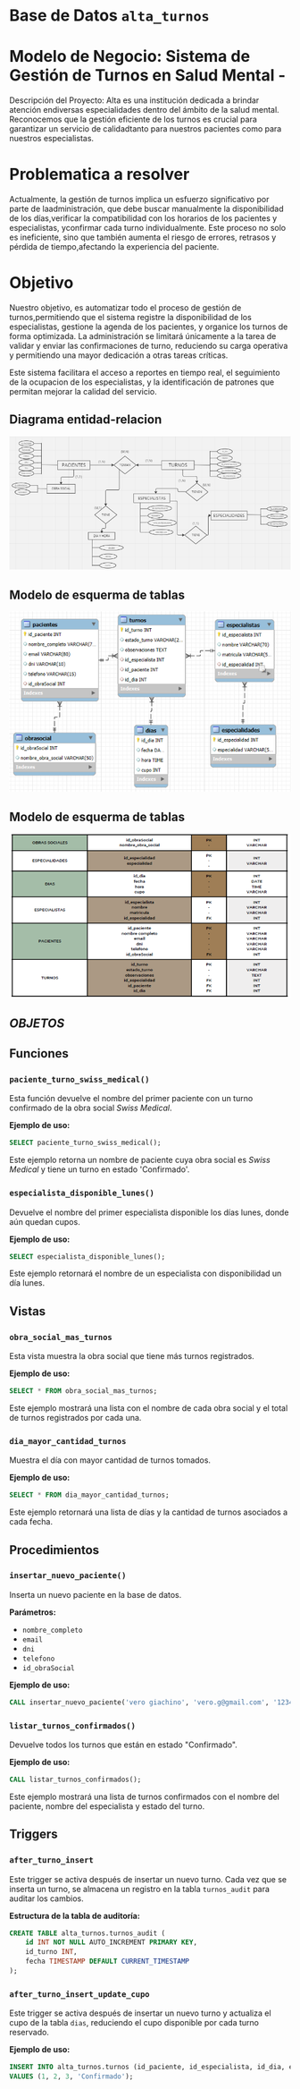 
# Base de Datos `alta_turnos`
# Modelo de Negocio: Sistema de Gestión de Turnos en Salud Mental - 

Descripción del Proyecto: Alta es una institución dedicada a brindar atención endiversas 
especialidades dentro del ámbito de la salud mental. Reconocemos que la gestión eficiente 
de los turnos es crucial para garantizar un servicio de calidadtanto para nuestros pacientes como para nuestros especialistas.

# Problematica a resolver
Actualmente, la gestión de turnos implica un esfuerzo significativo por parte de laadministración, 
que debe buscar manualmente la disponibilidad de los días,verificar la compatibilidad con los horarios 
de los pacientes y especialistas, yconfirmar cada turno individualmente. Este proceso no solo es ineficiente, 
sino que también aumenta el riesgo de errores, retrasos y pérdida de tiempo,afectando la experiencia del paciente.


# Objetivo
Nuestro objetivo, es automatizar todo el proceso de gestión de turnos,permitiendo que el sistema 
registre la disponibilidad de los especialistas, gestione la agenda de los pacientes, y organice los 
turnos de forma optimizada. La administración se limitará únicamente a la tarea de validar y enviar las 
confirmaciones de turno, reduciendo su carga operativa y permitiendo una mayor dedicación a otras tareas críticas.

Este sistema facilitara el acceso a reportes en tiempo real, el seguimiento de la ocupacion de los
especialistas, y la identificación de patrones que permitan mejorar la calidad del servicio.


## Diagrama entidad-relacion

![alt](./diagrama-er.png)

## Modelo de esquerma de tablas

![alt](./esquema_tablas.png)

 ## Modelo de esquerma de tablas

![alt](./tablas_esquema.png)


## *OBJETOS*

## Funciones

### `paciente_turno_swiss_medical()`
Esta función devuelve el nombre del primer paciente con un turno confirmado de la obra social *Swiss Medical*.

**Ejemplo de uso:**
```sql
SELECT paciente_turno_swiss_medical();
```
Este ejemplo retorna un nombre de paciente cuya obra social es *Swiss Medical* y tiene un turno en estado 'Confirmado'.

### `especialista_disponible_lunes()`
Devuelve el nombre del primer especialista disponible los días lunes, donde aún quedan cupos.

**Ejemplo de uso:**
```sql
SELECT especialista_disponible_lunes();
```
Este ejemplo retornará el nombre de un especialista con disponibilidad un día lunes.

## Vistas

### `obra_social_mas_turnos`
Esta vista muestra la obra social que tiene más turnos registrados.

**Ejemplo de uso:**
```sql
SELECT * FROM obra_social_mas_turnos;
```
Este ejemplo mostrará una lista con el nombre de cada obra social y el total de turnos registrados por cada una.

### `dia_mayor_cantidad_turnos`
Muestra el día con mayor cantidad de turnos tomados.

**Ejemplo de uso:**
```sql
SELECT * FROM dia_mayor_cantidad_turnos;
```
Este ejemplo retornará una lista de días y la cantidad de turnos asociados a cada fecha.

## Procedimientos

### `insertar_nuevo_paciente()`
Inserta un nuevo paciente en la base de datos.

**Parámetros:**
- `nombre_completo`
- `email`
- `dni`
- `telefono`
- `id_obraSocial`

**Ejemplo de uso:**
```sql
CALL insertar_nuevo_paciente('vero giachino', 'vero.g@gmail.com', '12345678', '1122334455', 1);
```

### `listar_turnos_confirmados()`
Devuelve todos los turnos que están en estado "Confirmado".

**Ejemplo de uso:**
```sql
CALL listar_turnos_confirmados();
```
Este ejemplo mostrará una lista de turnos confirmados con el nombre del paciente, nombre del especialista y estado del turno.

## Triggers

### `after_turno_insert`
Este trigger se activa después de insertar un nuevo turno. Cada vez que se inserta un turno, se almacena un registro en la tabla `turnos_audit` para auditar los cambios.

**Estructura de la tabla de auditoría:**
```sql
CREATE TABLE alta_turnos.turnos_audit (
    id INT NOT NULL AUTO_INCREMENT PRIMARY KEY,
    id_turno INT,
    fecha TIMESTAMP DEFAULT CURRENT_TIMESTAMP
);
```

### `after_turno_insert_update_cupo`
Este trigger se activa después de insertar un nuevo turno y actualiza el cupo de la tabla `dias`, reduciendo el cupo disponible por cada turno reservado.

**Ejemplo de uso:**
```sql
INSERT INTO alta_turnos.turnos (id_paciente, id_especialista, id_dia, estado_turno)
VALUES (1, 2, 3, 'Confirmado');
```

